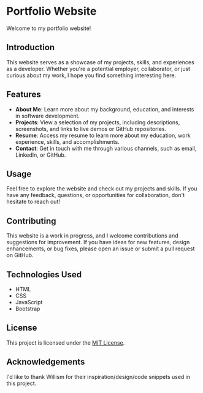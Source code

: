 # Portfolio Website

Welcome to my portfolio website!

## Introduction

This website serves as a showcase of my projects, skills, and experiences as a developer. Whether you're a potential employer, collaborator, or just curious about my work, I hope you find something interesting here.

## Features

- **About Me**: Learn more about my background, education, and interests in software development.
- **Projects**: View a selection of my projects, including descriptions, screenshots, and links to live demos or GitHub repositories.
- **Resume**: Access my resume to learn more about my education, work experience, skills, and accomplishments.
- **Contact**: Get in touch with me through various channels, such as email, LinkedIn, or GitHub.

## Usage

Feel free to explore the website and check out my projects and skills. If you have any feedback, questions, or opportunities for collaboration, don't hesitate to reach out!

## Contributing

This website is a work in progress, and I welcome contributions and suggestions for improvement. If you have ideas for new features, design enhancements, or bug fixes, please open an issue or submit a pull request on GitHub.

## Technologies Used

- HTML
- CSS
- JavaScript
- Bootstrap 

## License

This project is licensed under the [MIT License](LICENSE).

## Acknowledgements

I'd like to thank Willism for their inspiration/design/code snippets used in this project.
